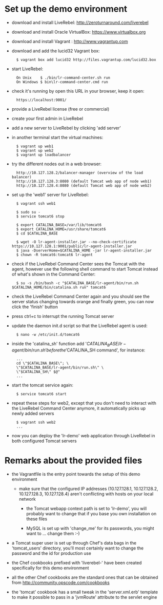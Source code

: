 Set up the demo environment
===========================

* download and install LiveRebel: http://zeroturnaround.com/liverebel
* download and install Oracle VirtualBox: https://www.virtualbox.org
* download and install Vagrant : http://www.vagrantup.com

* download and add the lucid32 Vagrant box:

		$ vagrant box add lucid32 http://files.vagrantup.com/lucid32.box

* start LiveRebel:

		On Unix    $ ./bin/lr-command-center.sh run
		On Windows $ bin\lr-command-center.cmd run

* check it's running by open this URL in your browser, keep it open:

		https://localhost:9001/

* provide a LiveRebel license (free or commercial)

* create your first admin in LiveRebel

* add a new server to LiveRebel by clicking 'add server'

* in another terminal start the virtual machines:

		$ vagrant up web1
		$ vagrant up web2
		$ vagrant up loadbalancer

* try the different nodes out in a web browser:

		http://10.127.128.2/balancer-manager (overview of the load balancer)
		http://10.127.128.3:8080 (default Tomcat web app of node web1)
		http://10.127.128.4:8080 (default Tomcat web app of node web2)

* set up the 'web1' server for LiveRebel:

		$ vagrant ssh web1

		$ sudo su -
		$ service tomcat6 stop

		$ export CATALINA_BASE=/var/lib/tomcat6
		$ export CATALINA_HOME=/usr/share/tomcat6
		$ cd $CATALINA_BASE

		$ wget -O lr-agent-installer.jar --no-check-certificate https://10.127.128.1:9001/public/lr-agent-installer.jar
		$ java -DserverHome=$CATALINA_HOME -jar lr-agent-installer.jar
		$ chown -R tomcat6:tomcat6 lr-agent

* check if the LiveRebel Command Center sees the Tomcat with the agent, however
  use the following shell command to start Tomcat instead of what's shown in
  the Command Center:

		$ su -s /bin/bash -c "$CATALINA_BASE/lr-agent/bin/run.sh $CATALINA_HOME/bin/catalina.sh run" tomcat6

* check the LiveRebel Command Center again and you should see the server status
  changing towards orange and finally green, you can now click the 'finish'
	button

* press ctrl+c to interrupt the running Tomcat server

* update the daemon init.d script so that the LiveRebel agent is used:

		$ nano -w /etc/init.d/tomcat6

* inside the 'catalina_sh' function add '$CATALINA_BASE/lr-agent/bin/run.sh'
  before the '$CATALINA_SH command', for instance:

		...
		cd \"$CATALINA_BASE\"; \
		\"$CATALINA_BASE/lr-agent/bin/run.sh\" \
		\"$CATALINA_SH\" $@"
		...

* start the tomcat service again:

		$ service tomcat6 start

* repeat these steps for web2, except that you don't need to interact with
  the LiveRebel Command Center anymore, it automatically picks up newly added
	servers

		$ vagrant ssh web2
		...

* now you can deploy the 'lr-demo' web application through LiveRebel in both
  configured Tomcat servers

Remarks about the provided files
================================

* the Vagrantfile is the entry point towards the setup of this demo environment

  - make sure that the configured IP addresses (10.127.128.1, 10.127.128.2,
	  10.127.128.3, 10.127.128.4) aren't conflicting with hosts on your local
		network
		
	- the Tomcat webapp context path is set to 'lr-demo', you will probably want
	  to change that if you base you own installation on these files
  
	- MySQL is set up with 'change_me' for its passwords, you might want
	  to ... change them :-)

* a Tomcat super user is set up through Chef's data bags in the 'tomcat_users'
  directory, you'll most certainly want to change the password and the id for
	production use

* the Chef cookbooks prefixed with 'liverebel-' have been created specifically
  for this demo environment

* all the other Chef cookbooks are the standard ones that can be obtained from
  http://community.opscode.com/cookbooks

* the 'tomcat' cookbook has a small tweak in the 'server.xml.erb' template to
  make it possible to pass in a 'jvmRoute' attribute to the servlet engine
